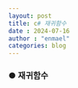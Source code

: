 ```yaml
---
layout: post
title: c# 재귀함수
date : 2024-07-16
author : "enmael"
categories: blog
---
```

<h3>● 재귀함수 </h3>

<span style="font-size: 15px;">

</span>
